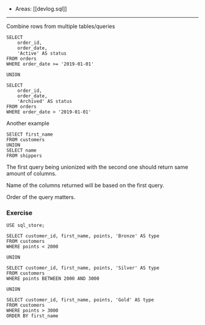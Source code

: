 
- Areas: [[devlog.sql]]

---

Combine rows from multiple tables/queries

    SELECT
        order_id,
        order_date,
        'Active' AS status
    FROM orders
    WHERE order_date >= '2019-01-01'

    UNION

    SELECT
        order_id,
        order_date,
        'Archived' AS status
    FROM orders
    WHERE order_date > '2019-01-01'

Another example

    SElECT first_name
    FROM customers
    UNION
    SELECT name
    FROM shippers

The first query being unionized with the second one should return same amount of columns.

Name of the columns returned will be based on the first query.

Order of the query matters.

### Exercise

    USE sql_store;

    SELECT customer_id, first_name, points, 'Bronze' AS type
    FROM customers
    WHERE points < 2000

    UNION

    SELECT customer_id, first_name, points, 'Silver' AS type
    FROM customers
    WHERE points BETWEEN 2000 AND 3000

    UNION

    SELECT customer_id, first_name, points, 'Gold' AS type
    FROM customers
    WHERE points > 3000
    ORDER BY first_name
